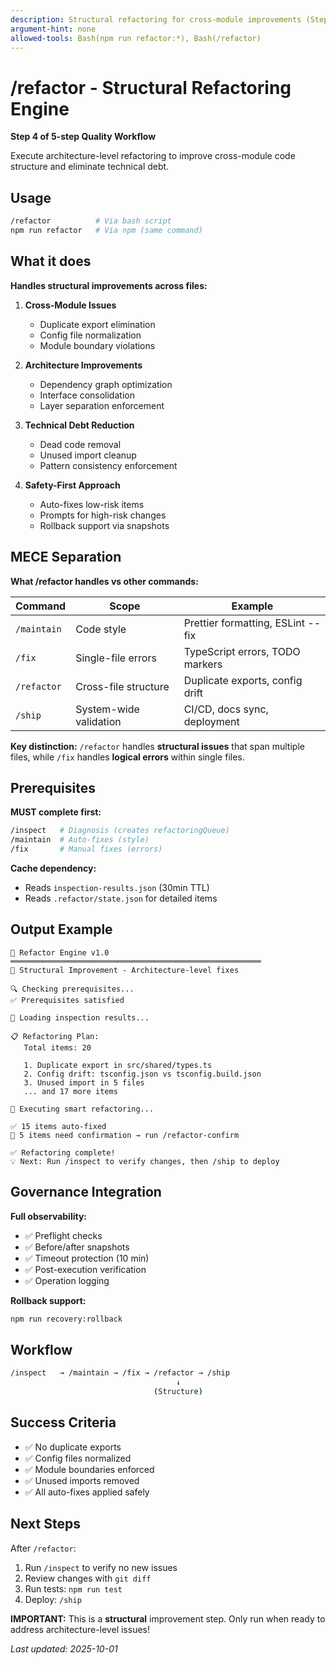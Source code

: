 ```yaml
---
description: Structural refactoring for cross-module improvements (Step 4 of 5-step workflow)
argument-hint: none
allowed-tools: Bash(npm run refactor:*), Bash(/refactor)
---
```


# /refactor - Structural Refactoring Engine

**Step 4 of 5-step Quality Workflow**

Execute architecture-level refactoring to improve cross-module code structure and eliminate technical debt.

## Usage

```bash
/refactor          # Via bash script
npm run refactor   # Via npm (same command)
```

## What it does

**Handles structural improvements across files:**

1. **Cross-Module Issues**
   - Duplicate export elimination
   - Config file normalization
   - Module boundary violations

2. **Architecture Improvements**
   - Dependency graph optimization
   - Interface consolidation
   - Layer separation enforcement

3. **Technical Debt Reduction**
   - Dead code removal
   - Unused import cleanup
   - Pattern consistency enforcement

4. **Safety-First Approach**
   - Auto-fixes low-risk items
   - Prompts for high-risk changes
   - Rollback support via snapshots

## MECE Separation

**What /refactor handles vs other commands:**

| Command     | Scope                  | Example                           |
| ----------- | ---------------------- | --------------------------------- |
| `/maintain` | Code style             | Prettier formatting, ESLint --fix |
| `/fix`      | Single-file errors     | TypeScript errors, TODO markers   |
| `/refactor` | Cross-file structure   | Duplicate exports, config drift   |
| `/ship`     | System-wide validation | CI/CD, docs sync, deployment      |

**Key distinction:** `/refactor` handles **structural issues** that span multiple files, while `/fix` handles **logical errors** within single files.

## Prerequisites

**MUST complete first:**

```bash
/inspect   # Diagnosis (creates refactoringQueue)
/maintain  # Auto-fixes (style)
/fix       # Manual fixes (errors)
```

**Cache dependency:**

- Reads `inspection-results.json` (30min TTL)
- Reads `.refactor/state.json` for detailed items

## Output Example

```
🔧 Refactor Engine v1.0
════════════════════════════════════════════════════════
📐 Structural Improvement - Architecture-level fixes

🔍 Checking prerequisites...
✅ Prerequisites satisfied

📂 Loading inspection results...

📋 Refactoring Plan:
   Total items: 20

   1. Duplicate export in src/shared/types.ts
   2. Config drift: tsconfig.json vs tsconfig.build.json
   3. Unused import in 5 files
   ... and 17 more items

🚀 Executing smart refactoring...

✅ 15 items auto-fixed
🔶 5 items need confirmation → run /refactor-confirm

✅ Refactoring complete!
💡 Next: Run /inspect to verify changes, then /ship to deploy
```

## Governance Integration

**Full observability:**

- ✅ Preflight checks
- ✅ Before/after snapshots
- ✅ Timeout protection (10 min)
- ✅ Post-execution verification
- ✅ Operation logging

**Rollback support:**

```bash
npm run recovery:rollback
```

## Workflow

```bash
/inspect   → /maintain → /fix → /refactor → /ship
                                     ↓
                                (Structure)
```

## Success Criteria

- ✅ No duplicate exports
- ✅ Config files normalized
- ✅ Module boundaries enforced
- ✅ Unused imports removed
- ✅ All auto-fixes applied safely

## Next Steps

After `/refactor`:

1. Run `/inspect` to verify no new issues
2. Review changes with `git diff`
3. Run tests: `npm run test`
4. Deploy: `/ship`

**IMPORTANT:** This is a **structural** improvement step. Only run when ready to address architecture-level issues!

_Last updated: 2025-10-01_
